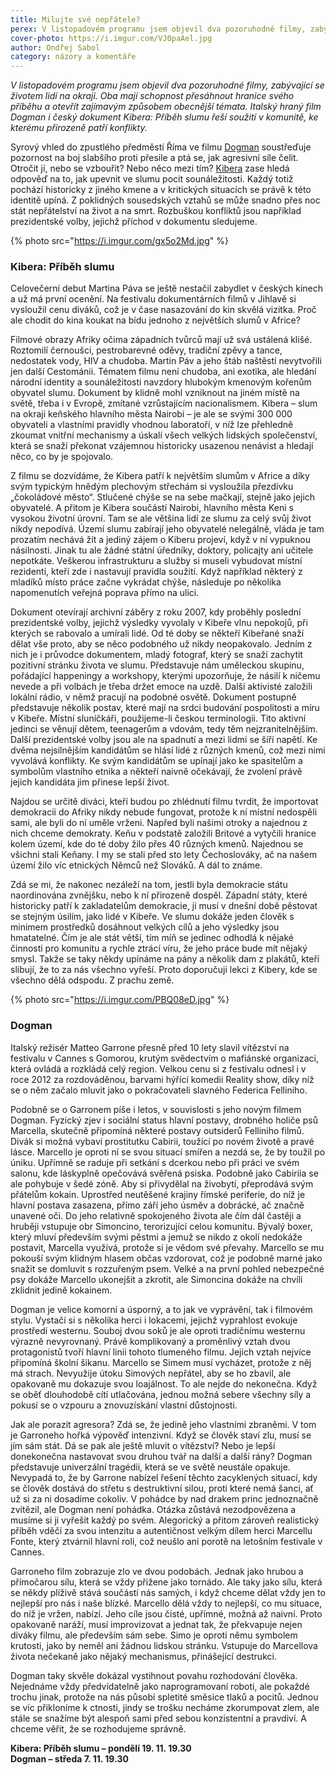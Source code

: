 ```yaml
---
title: Milujte své nepřátele?
perex: V listopadovém programu jsem objevil dva pozoruhodné filmy, zabývající se životem lidí na okraji. Oba mají schopnost přesáhnout hranice svého příběhu a otevřít zajímavým způsobem obecnější témata.
cover-photo: https://i.imgur.com/VJ0paAel.jpg
author: Ondřej Sabol
category: názory a komentáře
---
```


*V listopadovém programu jsem objevil dva pozoruhodné filmy, zabývající se životem lidí na okraji. Oba mají schopnost přesáhnout hranice svého příběhu a otevřít zajímavým způsobem obecnější témata. Italský hraný film Dogman i český dokument Kibera: Příběh slumu řeší soužití v komunitě, ke kterému přirozeně patří konflikty.*

Syrový vhled do zpustlého předměstí Říma ve filmu [Dogman](https://www.csfd.cz/film/603906-dogman/prehled/) soustřeďuje pozornost na boj slabšího proti přesile a ptá se, jak agresivní síle čelit. Otročit jí, nebo se vzbouřit? Nebo něco mezi tím? [Kibera](https://www.csfd.cz/film/645452-kibera-pribeh-slumu/prehled/) zase hledá odpověď na to, jak upevnit ve slumu pocit sounáležitosti. Každý totiž pochází historicky z jiného kmene a v kritických situacích se právě k této identitě upíná. Z poklidných sousedských vztahů se může snadno přes noc stát nepřátelství na život a na smrt. Rozbuškou konfliktů jsou například prezidentské volby, jejichž příchod v dokumentu sledujeme.

{% photo src="https://i.imgur.com/gx5o2Md.jpg" %}

### Kibera: Příběh slumu

Celovečerní debut Martina Páva se ještě nestačil zabydlet v českých kinech a už má první ocenění. Na festivalu dokumentárních filmů v Jihlavě si vysloužil cenu diváků, což je v čase nasazování do kin skvělá vizitka. Proč ale chodit do kina koukat na bídu jednoho z největších slumů v Africe?

Filmové obrazy Afriky očima západních tvůrců mají už svá ustálená klišé. Roztomilí černoušci, pestrobarevné oděvy, tradiční zpěvy a tance, nedostatek vody, HIV a chudoba. Martin Páv a jeho štáb naštěstí nevytvořili jen další Cestománii. Tématem filmu není chudoba, ani exotika, ale hledání národní identity a sounáležitosti navzdory hlubokým kmenovým kořenům obyvatel slumu. Dokument by klidně mohl vzniknout na jiném místě na světě, třeba i v Evropě, zmítané vzrůstajícím nacionalismem. Kibera – slum na okraji keňského hlavního města Nairobi – je ale se svými 300 000 obyvateli a vlastními pravidly vhodnou laboratoří, v níž lze přehledně zkoumat vnitřní mechanismy a úskalí všech velkých lidských společenství, která se snaží překonat vzájemnou historicky usazenou nenávist a hledají něco, co by je spojovalo.

Z filmu se dozvídáme, že Kibera patří k největším slumům v Africe a díky svým typickým hnědým plechovým střechám si vysloužila přezdívku „čokoládové město“. Stlučené chýše se na sebe mačkají, stejně jako jejich obyvatelé. A přitom je Kibera součástí Nairobi, hlavního města Keni s vysokou životní úrovní. Tam se ale většina lidí ze slumu za celý svůj život nikdy nepodívá. Území slumu zabírají jeho obyvatelé nelegálně, vláda je tam prozatím nechává žít a jediný zájem o Kiberu projeví, když v ní vypuknou násilnosti. Jinak tu ale žádné státní úředníky, doktory, policajty ani učitele nepotkáte. Veškerou infrastrukturu a služby si museli vybudovat místní rezidenti, kteří zde i nastavují pravidla soužití. Když například některý z mladíků místo práce začne vykrádat chýše, následuje po několika napomenutích veřejná poprava přímo na ulici.

Dokument otevírají archivní záběry z roku 2007, kdy proběhly poslední prezidentské volby, jejichž výsledky vyvolaly v Kibeře vlnu nepokojů, při kterých se rabovalo a umírali lidé. Od té doby se někteří Kibeřané snaží dělat vše proto, aby se něco podobného už nikdy neopakovalo. Jedním z nich je i průvodce dokumentem, mladý fotograf, který se snaží zachytit pozitivní stránku života ve slumu. Představuje nám uměleckou skupinu, pořádající happeningy a workshopy, kterými upozorňuje, že násilí k ničemu nevede a při volbách je třeba držet emoce na uzdě. Další aktivisté založili lokální rádio, v němž pracují na podobné osvětě. Dokument postupně představuje několik postav, které mají na srdci budování pospolitosti a míru v Kibeře. Místní sluníčkáři, použijeme-li českou terminologii. Tito aktivní jedinci se věnují dětem, teenagerům a vdovám, tedy těm nejzranitelnějším. Další prezidentské volby jsou ale na spadnutí a mezi lidmi se šíří napětí. Ke dvěma nejsilnějším kandidátům se hlásí lidé z různých kmenů, což mezi nimi vyvolává konflikty. Ke svým kandidátům se upínají jako ke spasitelům a symbolům vlastního etnika a někteří naivně očekávají, že zvolení právě jejich kandidáta jim přinese lepší život.

Najdou se určitě diváci, kteří budou po zhlédnutí filmu tvrdit, že importovat demokracii do Afriky nikdy nebude fungovat, protože k ní místní nedospěli sami, ale byli do ní uměle vrženi. Napřed byli našimi otroky a najednou z nich chceme demokraty. Keňu v podstatě založili Britové a vytyčili hranice kolem území, kde do té doby žilo přes 40 různých kmenů. Najednou se všichni stali Keňany. I my se stali před sto lety Čechoslováky, ač na našem území žilo víc etnických Němců než Slováků. A dál to známe.

Zdá se mi, že nakonec nezáleží na tom, jestli byla demokracie státu naordinována zvnějšku, nebo k ní přirozeně dospěl. Západní státy, které historicky patří k zakladatelům demokracie, ji musí v dnešní době pěstovat se stejným úsilím, jako lidé v Kibeře. Ve slumu dokáže jeden člověk s minimem prostředků dosáhnout velkých cílů a jeho výsledky jsou hmatatelné. Čím je ale stát větší, tím míň se jedinec odhodlá k nějaké činnosti pro komunitu a rychle ztrácí víru, že jeho práce bude mít nějaký smysl. Takže se taky někdy upínáme na pány a několik dam z plakátů, kteří slibují, že to za nás všechno vyřeší. Proto doporučuji lekci z Kibery, kde se všechno dělá odspodu. Z prachu země.

{% photo src="https://i.imgur.com/PBQ08eD.jpg" %}

### Dogman

Italský režisér Matteo Garrone přesně před 10 lety slavil vítězství na festivalu v Cannes s Gomorou, krutým svědectvím o mafiánské organizaci, která ovládá a rozkládá celý region. Velkou cenu si z festivalu odnesl i v roce 2012 za rozdováděnou, barvami hýřící komedii Reality show, díky níž se o něm začalo mluvit jako o pokračovateli slavného Federica Felliniho. 

Podobně se o Garronem píše i letos, v souvislosti s jeho novým filmem Dogman. Fyzický zjev i sociální status hlavní postavy, drobného holiče psů Marcella, skutečně připomíná některé postavy outsiderů Felliniho filmů. Divák si možná vybaví prostitutku Cabirii, toužící po novém životě a pravé lásce. Marcello je oproti ní se svou situací smířen a nezdá se, že by toužil po úniku. Upřímně se raduje při setkání s dcerkou nebo při práci ve svém salonu, kde láskyplně opečovává svěřená psiska. Podobně jako Cabiriia se ale pohybuje v šedé zóně. Aby si přivydělal na živobytí, přeprodává svým přátelům kokain. Uprostřed neutěšené krajiny římské periferie, do níž je hlavní postava zasazena, přímo září jeho úsměv a dobrácké, ač značně unavené oči. Do jeho relativně spokojeného života ale čím dál častěji a hruběji vstupuje obr Simoncino, terorizující celou komunitu. Bývalý boxer, který mluví především svými pěstmi a jemuž se nikdo z okolí nedokáže postavit, Marcella využívá, protože si je vědom své převahy. Marcello se mu pokouší svým klidným hlasem občas vzdorovat, což je podobně marné jako snažit se domluvit s rozzuřeným psem. Velké a na první pohled nebezpečné psy dokáže Marcello ukonejšit a zkrotit, ale Simoncina dokáže na chvíli zklidnit jedině kokainem.

Dogman je velice komorní a úsporný, a to jak ve vyprávění, tak i filmovém stylu. Vystačí si s několika herci i lokacemi, jejichž vyprahlost evokuje prostředí westernu. Souboj dvou soků je ale oproti tradičnímu westernu výrazně nevyrovnaný. Právě komplikovaný a proměnlivý vztah dvou protagonistů tvoří hlavní linii tohoto tlumeného filmu. Jejich vztah nejvíce připomíná školní šikanu. Marcello se Simem musí vycházet, protože z něj má strach. Nevyužije útoku Simových nepřátel, aby se ho zbavil, ale opakovaně mu dokazuje svou loajálnost. To ale nejde do nekonečna. Když se oběť dlouhodobě cítí utlačována, jednou možná sebere všechny síly a pokusí se o vzpouru a znovuzískání vlastní důstojnosti.

Jak ale porazit agresora? Zdá se, že jedině jeho vlastními zbraněmi. V tom je Garroneho hořká výpověď intenzivní. Když se člověk staví zlu, musí se jím sám stát. Dá se pak ale ještě mluvit o vítězství? Nebo je lepší donekonečna nastavovat svou druhou tvář na další a další rány? Dogman představuje univerzální tragédii, která se ve světě neustále opakuje. Nevypadá to, že by Garrone nabízel řešení těchto zacyklených situací, kdy se člověk dostává do střetu s destruktivní silou, proti které nemá šanci,  ať už si za ni dosadíme cokoliv. V pohádce by nad drakem princ jednoznačně zvítězil, ale Dogman není pohádka. Otázka zůstává nezodpovězena a musíme si ji vyřešit každý po svém. Alegorický a přitom zároveň realistický příběh vděčí za svou intenzitu a autentičnost velkým dílem herci Marcellu Fonte, který ztvárnil hlavní roli, což neušlo ani porotě na letošním festivale v Cannes.

Garroneho film zobrazuje zlo ve dvou podobách. Jednak jako hrubou a přímočarou sílu, která se vždy přižene jako tornádo. Ale taky jako sílu, která se někdy plíživě stává součástí nás samých, i když chceme dělat vždy jen to nejlepší pro nás i naše blízké. Marcello dělá vždy to nejlepší, co mu situace, do níž je vržen, nabízí. Jeho cíle jsou čisté, upřímné, možná až naivní. Proto opakovaně naráží, musí improvizovat a jednat tak, že překvapuje nejen diváky filmu, ale především sám sebe. Simo je oproti němu symbolem krutosti, jako by neměl ani žádnou lidskou stránku. Vstupuje do Marcellova života nečekaně jako nějaký mechanismus, přinášející destrukci. 

Dogman taky skvěle dokázal vystihnout povahu rozhodování člověka. Nejednáme vždy předvídatelně jako naprogramovaní roboti, ale pokaždé trochu jinak, protože na nás působí spletité směsice tlaků a pocitů. Jednou se víc přikloníme k ctnosti, jindy se trošku necháme zkorumpovat zlem, ale stále se snažíme být alespoň sami před sebou konzistentní a pravdiví. A chceme věřit, že se rozhodujeme správně.

**Kibera: Příběh slumu – pondělí 19. 11. 19.30**  
**Dogman – středa 7. 11. 19.30**
